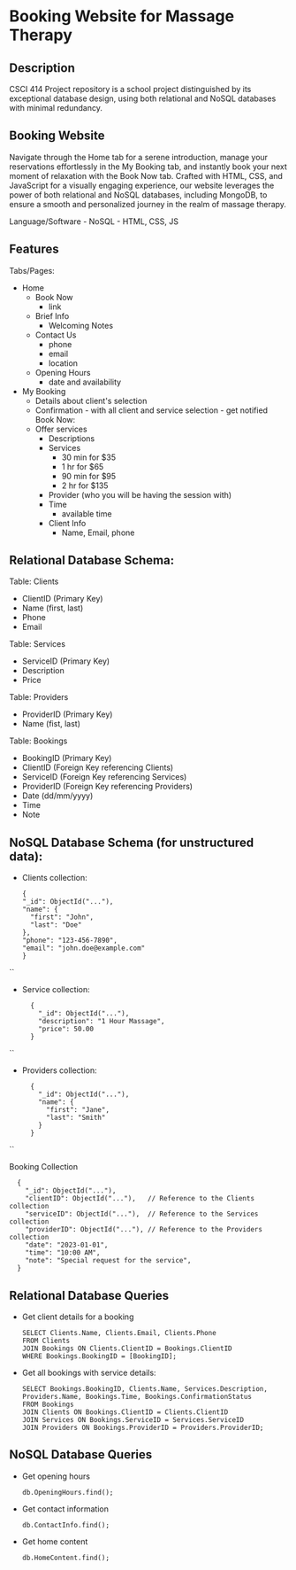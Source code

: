 # Booking Website for Massage Therapy 


## Description 
CSCI 414 Project repository is a school project distinguished by its exceptional database design, using both relational and NoSQL databases with minimal redundancy.


## Booking Website 
Navigate through the Home tab for a serene introduction, manage your reservations effortlessly in the My Booking tab, 
and instantly book your next moment of relaxation with the Book Now tab. Crafted with HTML, CSS, and JavaScript for a visually engaging experience, 
our website leverages the power of both relational and NoSQL databases, including MongoDB, to ensure a smooth and personalized journey in the realm of massage therapy.


Language/Software
    - NoSQL
    - HTML, CSS, JS

## Features 
Tabs/Pages: 
- Home
    - Book Now 
        - link 
    - Brief Info
        - Welcoming Notes
    - Contact Us 
        - phone
        - email
        - location 
    - Opening Hours 
        - date and availability 
- My Booking 
    - Details about client's selection
    - Confirmation 
            - with all client and service selection 
            - get notified 
Book Now: 
    - Offer services 
        - Descriptions
        - Services
            - 30 min for $35 
            - 1 hr for $65 
            - 90 min for $95 
            - 2 hr for $135 
        - Provider (who you will be having the session with)
        - Time 
            - available time 
        - Client Info 
            - Name, Email, phone

## Relational Database Schema:
Table: Clients
  - ClientID (Primary Key)
  - Name (first, last)
  - Phone
  - Email

Table: Services
  - ServiceID (Primary Key)
  - Description
  - Price

Table: Providers
  - ProviderID (Primary Key)
  - Name (fist, last)

Table: Bookings
  - BookingID (Primary Key)
  - ClientID (Foreign Key referencing Clients)
  - ServiceID (Foreign Key referencing Services)
  - ProviderID (Foreign Key referencing Providers)
  - Date (dd/mm/yyyy)
  - Time
  - Note

## NoSQL Database Schema (for unstructured data):
- Clients collection:
  ```{sql}
  {
  "_id": ObjectId("..."),
  "name": {
    "first": "John",
    "last": "Doe"
  },
  "phone": "123-456-7890",
  "email": "john.doe@example.com"
  }
``
- Service collection:
  ```{sql}
    {
      "_id": ObjectId("..."),
      "description": "1 Hour Massage",
      "price": 50.00
    }
``
- Providers  collection:
  ```{sql}
    {
      "_id": ObjectId("..."),
      "name": {
        "first": "Jane",
        "last": "Smith"
      }
    }
``

Booking Collection
  ```{sql}
    {
      "_id": ObjectId("..."),
      "clientID": ObjectId("..."),   // Reference to the Clients collection
      "serviceID": ObjectId("..."),  // Reference to the Services collection
      "providerID": ObjectId("..."), // Reference to the Providers collection
      "date": "2023-01-01",
      "time": "10:00 AM",
      "note": "Special request for the service",
    }
```


## Relational Database Queries   
  - Get client details for a booking 
    ```{sql}
    SELECT Clients.Name, Clients.Email, Clients.Phone
    FROM Clients
    JOIN Bookings ON Clients.ClientID = Bookings.ClientID
    WHERE Bookings.BookingID = [BookingID];
    ```

  - Get all bookings with service details:
    ```{sql}
    SELECT Bookings.BookingID, Clients.Name, Services.Description, Providers.Name, Bookings.Time, Bookings.ConfirmationStatus
    FROM Bookings
    JOIN Clients ON Bookings.ClientID = Clients.ClientID
    JOIN Services ON Bookings.ServiceID = Services.ServiceID
    JOIN Providers ON Bookings.ProviderID = Providers.ProviderID;
    ```

## NoSQL Database Queries   
  - Get opening hours
    ```{sql}
    db.OpeningHours.find();
    ```
  - Get contact information
    ```{sql}
    db.ContactInfo.find();
    ```
  - Get home content
    ```{sql}
    db.HomeContent.find();
    ```


